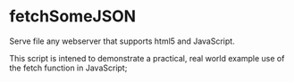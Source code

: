 # fetchSomeJSON

Serve file any webserver that supports html5 and JavaScript.

This script is intened to demonstrate a practical, real world example use of the fetch function in JavaScript;
